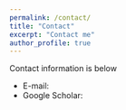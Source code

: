 ```yaml
---
permalink: /contact/
title: "Contact"
excerpt: "Contact me"
author_profile: true
---
```

Contact information is below
* E-mail: 
* Google Scholar: 
